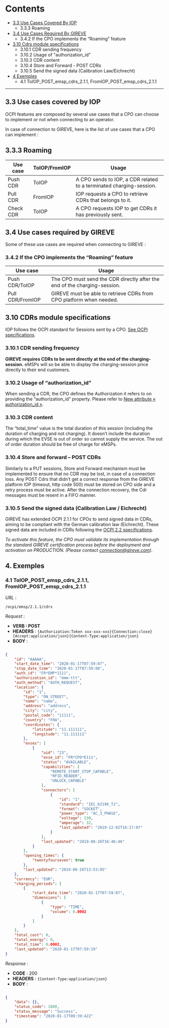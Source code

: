 # Contents

* [3.3 Use Cases Covered By IOP](#33-use-cases-covered-by-iop)
  - 3.3.3 Roaming
* [3.4 Use Cases Required By GIREVE](#34-use-cases-required-by-gireve)
  - 3.4.2 If the CPO implements the “Roaming” feature
* [3.10 Cdrs module specifications](#310-cdrs-module-specifications)
  - 3.10.1 CDR sending frequency
  - 3.10.2 Usage of "authorization_id"
  - 3.10.3 CDR content
  - 3.10.4 Store and Forward - POST CDRs
  - 3.10.5 Send the signed data (Calibration Law/Eichrecht)
* [4 Exemples](#4-exemples)
  - 4.1 ToIOP_POST_emsp_cdrs_2.1.1, FromIOP_POST_emsp_cdrs_2.1.1

***



## 3.3 Use cases covered by IOP

OCPI features are composed by several use cases that a CPO can choose to implement or not when connecting to an operator.

In case of connection to GIREVE, here is the list of use cases that a CPO can implement :

## 3.3.3 Roaming

| Use case | ToIOP/FromIOP | Usage |
| ----------- | ----------- | ----------- |
| Push CDR | ToIOP | A CPO sends to IOP, a CDR related to a terminated charging-session. |
| Pull CDR | FromIOP | IOP requests a CPO to retrieve CDRs that belongs to it. |
| Check CDR | ToIOP | A CPO requests IOP to get CDRs it has previously sent. |

## 3.4 Use cases required by GIREVE

Some of these use cases are required when connecting to GIREVE :

### 3.4.2 If the CPO implements the “Roaming” feature

| Use case | Usage |
| ----------- | ----------- |
| Push CDR/ToIOP | The CPO must send the CDR directly after the end of the charging-session. |
| Pull CDR/FromIOP | GIREVE must be able to retrieve CDRs from CPO platform when needed. |

## 3.10 CDRs module specifications

IOP follows the OCPI standard for Sessions sent by a CPO. [See OCPI specifications](https://github.com/ocpi/ocpi/blob/release-2.1.1-bugfixes/mod_cdrs.md).

### 3.10.1 CDR sending frequency

**GIREVE requires CDRs to be sent directly at the end of the charging-session.**
eMSPs will so be able to display the charging-session price directly to their end customers.

### 3.10.2 Usage of “authorization_id”

When sending a CDR, the CPO defines the Authorization it refers to on providing the “authorization_id” property. Please refer to [New attribute « authorization_id »](checkup_edits.md).

### 3.10.3 CDR content

The “total_time” value is the total duration of this session (including the duration of charging and not charging).
It doesn’t include the duration during which the EVSE is out of order so cannot supply the service. 
The out of order duration should be free of charge for eMSPs.

### 3.10.4 Store and forward – POST CDRs

Similarly to a PUT sessions, Store and Forward mechanism must be implemented to ensure that no CDR may be lost, in case of a connection loss. 
Any POST Cdrs that didn’t get a correct response from the GIREVE platform IOP (timeout, http code 500) must be stored on CPO side and a retry process must be active. After the connection recovery, the Cdr messages must be resent in a FIFO manner.

### 3.10.5 Send the signed data (Calibration Law / Eichrecht)

GIREVE has extended OCPI 2.1.1 for CPOs to send signed data in CDRs, aiming to be compliant with the German calibration law (Eichrecht).
These signed data are included in CDRs following the [OCPI 2.2 specifications](https://github.com/ocpi/ocpi/blob/master/mod_cdrs.asciidoc#mod_cdrs_signed_data_class).

*To activate this feature, the CPO must validate its implementation through the standard GIREVE certification process before the deployment and activation on PRODUCTION. (Please contact connection@gireve.com).*

## 4. Exemples

### 4.1 ToIOP_POST_emsp_cdrs_2.1.1, FromIOP_POST_emsp_cdrs_2.1.1

*URL* :

`/ocpi/emsp/2.1.1/cdrs`

*Request* :

- **VERB : POST**
- **HEADERS** : `{Authorization:Token xxx-xxx-xxx}{Connection:close}{Accept:application/json}{Content-Type:application/json}`
- **BODY** :
```json

{
    "id": "AAAAA",
    "start_date_time": "2020-01-17T07:59:07",
    "stop_date_time": "2020-01-17T07:59:08",
    "auth_id": "FR*EMP*1111",
    "authorization_id": "mmm-ttt",
    "auth_method": "AUTH_REQUEST",
    "location": {
        "id": "1",
        "type": "ON_STREET",
        "name": "name",
        "address": "address",
        "city": "city",
        "postal_code": "11111",
        "country": "FRA",
        "coordinates": {
            "latitude": "11.111111",
            "longitude": "11.111111"
        },
        "evses": [
            {
                "uid": "23",
                "evse_id": "FR*CPO*E111",
                "status": "AVAILABLE",
                "capabilities": [
                    "REMOTE_START_STOP_CAPABLE",
                    "RFID_READER",
                    "UNLOCK_CAPABLE"
                ],
                "connectors": [
                    {
                        "id": "1",
                        "standard": "IEC_62196_T2",
                        "format": "SOCKET",
                        "power_type": "AC_3_PHASE",
                        "voltage": 230,
                        "amperage": 32,
                        "last_updated": "2019-12-02T16:17:07"
                    }
                ],
                "last_updated": "2019-08-26T16:46:46"
            }
        ],
        "opening_times": {
            "twentyfourseven": true
        },
        "last_updated": "2019-08-26T13:53:05"
    },
    "currency": "EUR",
    "charging_periods": [
        {
            "start_date_time": "2020-01-17T07:59:07",
            "dimensions": [
                {
                    "type": "TIME",
                    "volume": 0.0002
                }
            ]
        }
    ],
    "total_cost": 0,
    "total_energy": 0,
    "total_time": 0.0002,
    "last_updated": "2020-01-17T07:59:19"
}

```

*Response* :

- **CODE** : 200
- **HEADERS** : `{Content-Type:application/json}`
- **BODY** :  
```json

{
    "data": {},
    "status_code": 1000,
    "status_message": "Success",
    "timestamp": "2020-01-17T09:39:42Z"
}
```
